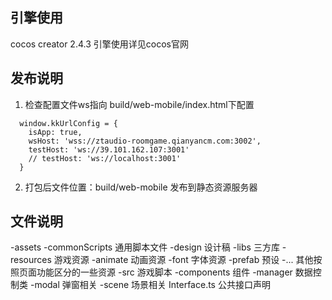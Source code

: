 ## 引擎使用
cocos creator 2.4.3
引擎使用详见cocos官网
## 发布说明
1. 检查配置文件ws指向 build/web-mobile/index.html下配置
```
  window.kkUrlConfig = {
    isApp: true,
    wsHost: 'wss://ztaudio-roomgame.qianyancm.com:3002',
    testHost: 'ws://39.101.162.107:3001'
    // testHost: 'ws://localhost:3001'
  }
``` 
2. 打包后文件位置：build/web-mobile 发布到静态资源服务器

## 文件说明
-assets
  -commonScripts 通用脚本文件
  -design 设计稿
  -libs 三方库
  -resources 游戏资源
    -animate 动画资源
    -font 字体资源
    -prefab 预设
    -... 其他按照页面功能区分的一些资源
  -src 游戏脚本
    -components 组件
    -manager 数据控制类
    -modal 弹窗相关
    -scene 场景相关
  Interface.ts 公共接口声明